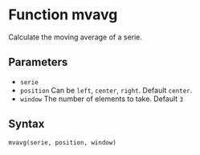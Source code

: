 # Function mvavg

Calculate the moving average of a serie.

## Parameters

* `serie`
* `position` Can be `left`, `center`, `right`. Default `center`.
* `window` The number of elements to take. Default `3`

## Syntax
```
mvavg(serie, position, window)
```